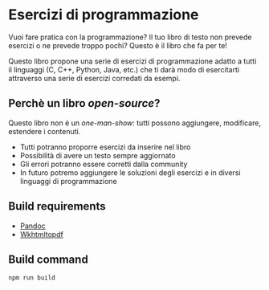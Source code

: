 # Esercizi di programmazione
Vuoi fare pratica con la programmazione? Il tuo libro di testo non prevede esercizi o ne prevede troppo pochi? Questo è il libro che fa per te!

Questo libro propone una serie di esercizi di programmazione adatto a tutti il linguaggi (C, C++, Python, Java, etc.) che ti darà modo di esercitarti attraverso una serie di esercizi corredati da esempi.

## Perchè un libro *open-source*?
Questo libro non è un *one-man-show*: tutti possono aggiungere, modificare, estendere i contenuti.
- Tutti potranno proporre esercizi da inserire nel libro
- Possibilità di avere un testo sempre aggiornato
- Gli errori potranno essere corretti dalla community
- In futuro potremo aggiungere le soluzioni degli esercizi e in diversi linguaggi di programmazione


## Build requirements
* [Pandoc](https://pandoc.org)
* [Wkhtmltopdf](https://wkhtmltopdf.org/)

## Build command 
```
npm run build
```